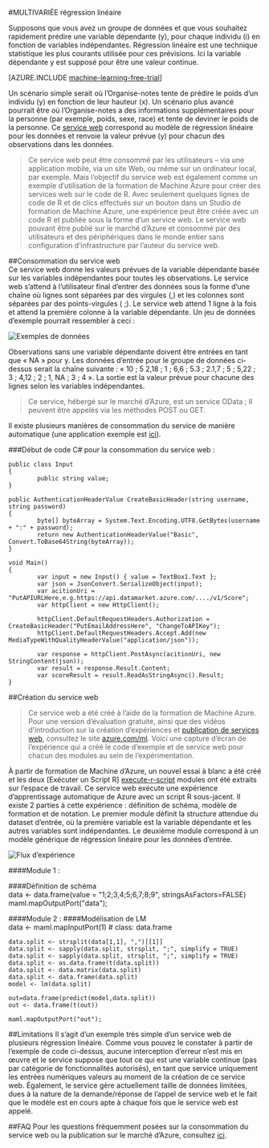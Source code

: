 <properties 
    pageTitle="MULTIVARIÉE régression linéaire | Microsoft Azure" 
    description="MULTIVARIÉE régression linéaire" 
    services="machine-learning" 
    documentationCenter="" 
    authors="jaymathe" 
    manager="jhubbard" 
    editor="cgronlun"/>

<tags 
    ms.service="machine-learning" 
    ms.workload="data-services" 
    ms.tgt_pltfrm="na" 
    ms.devlang="na" 
    ms.topic="article" 
    ms.date="09/14/2016" 
    ms.author="jaymathe"/> 


#<a name="multivariate-linear-regression"></a>MULTIVARIÉE régression linéaire   
 

 
Supposons que vous avez un groupe de données et que vous souhaitez rapidement prédire une variable dépendante (y), pour chaque individu (i) en fonction de variables indépendantes. Régression linéaire est une technique statistique les plus courants utilisée pour ces prévisions. Ici la variable dépendante y est supposé pour être une valeur continue.  


[AZURE.INCLUDE [machine-learning-free-trial](../../includes/machine-learning-free-trial.md)]  

Un scénario simple serait où l’Organise-notes tente de prédire le poids d’un individu (y) en fonction de leur hauteur (x). Un scénario plus avancé pourrait être où l’Organise-notes a des informations supplémentaires pour la personne (par exemple, poids, sexe, race) et tente de deviner le poids de la personne. Ce [service web]( https://datamarket.azure.com/dataset/aml_labs/multivariate_regression) correspond au modèle de régression linéaire pour les données et renvoie la valeur prévue (y) pour chacun des observations dans les données.

>Ce service web peut être consommé par les utilisateurs – via une application mobile, via un site Web, ou même sur un ordinateur local, par exemple. Mais l’objectif du service web est également comme un exemple d’utilisation de la formation de Machine Azure pour créer des services web sur le code de R. Avec seulement quelques lignes de code de R et de clics effectués sur un bouton dans un Studio de formation de Machine Azure, une expérience peut être créée avec un code R et publiée sous la forme d’un service web. Le service web pouvant être publié sur le marché d’Azure et consommé par des utilisateurs et des périphériques dans le monde entier sans configuration d’infrastructure par l’auteur du service web.  

##<a name="consumption-of-web-service"></a>Consommation du service web  
Ce service web donne les valeurs prévues de la variable dépendante basée sur les variables indépendantes pour toutes les observations. Le service web s’attend à l’utilisateur final d’entrer des données sous la forme d’une chaîne où lignes sont séparées par des virgules (,) et les colonnes sont séparées par des points-virgules ( ;). Le service web attend 1 ligne à la fois et attend la première colonne à la variable dépendante. Un jeu de données d’exemple pourrait ressembler à ceci :

![Exemples de données][1]

Observations sans une variable dépendante doivent être entrées en tant que « NA » pour y. Les données d’entrée pour le groupe de données ci-dessus serait la chaîne suivante : « 10 ; 5 2,18 ; 1 ; 6,6 ; 5.3 ; 2.1,7 ; 5 ; 5,22 ; 3 ; 4,12 ; 2 ; 1, NA ; 3 ; 4 ». La sortie est la valeur prévue pour chacune des lignes selon les variables indépendantes. 

>Ce service, hébergé sur le marché d’Azure, est un service OData ; Il peuvent être appelés via les méthodes POST ou GET. 

Il existe plusieurs manières de consommation du service de manière automatique (une application exemple est [ici](http://microsoftazuremachinelearning.azurewebsites.net/MultipleLinearRegressionService.aspx )).

###<a name="starting-c-code-for-web-service-consumption"></a>Début de code C# pour la consommation du service web :

    public class Input
    {
            public string value;
    }
    
    public AuthenticationHeaderValue CreateBasicHeader(string username, string password)
    {
            byte[] byteArray = System.Text.Encoding.UTF8.GetBytes(username + ":" + password);
            return new AuthenticationHeaderValue("Basic", Convert.ToBase64String(byteArray));
    }
    
    void Main()
    {
            var input = new Input() { value = TextBox1.Text };
            var json = JsonConvert.SerializeObject(input);
            var acitionUri = "PutAPIURLHere,e.g.https://api.datamarket.azure.com/..../v1/Score";
            var httpClient = new HttpClient();
    
            httpClient.DefaultRequestHeaders.Authorization = CreateBasicHeader("PutEmailAddressHere", "ChangeToAPIKey");
            httpClient.DefaultRequestHeaders.Accept.Add(new MediaTypeWithQualityHeaderValue("application/json"));
    
            var response = httpClient.PostAsync(acitionUri, new StringContent(json));
            var result = response.Result.Content;
            var scoreResult = result.ReadAsStringAsync().Result;
    }




##<a name="creation-of-web-service"></a>Création du service web  
>Ce service web a été créé à l’aide de la formation de Machine Azure. Pour une version d’évaluation gratuite, ainsi que des vidéos d’introduction sur la création d’expériences et [publication de services web](machine-learning-publish-a-machine-learning-web-service.md), consultez le site [azure.com/ml](http://azure.com/ml). Voici une capture d’écran de l’expérience qui a créé le code d’exemple et de service web pour chacun des modules au sein de l’expérimentation.


À partir de formation de Machine d’Azure, un nouvel essai à blanc a été créé et les deux [Exécuter un Script R] [ execute-r-script] modules ont été extraits sur l’espace de travail. Ce service web exécute une expérience d’apprentissage automatique de Azure avec un script R sous-jacent. Il existe 2 parties à cette expérience : définition de schéma, modèle de formation et de notation. Le premier module définit la structure attendue du dataset d’entrée, où la première variable est la variable dépendante et les autres variables sont indépendantes. Le deuxième module correspond à un modèle générique de régression linéaire pour les données d’entrée.  
  
![Flux d’expérience][3]

####<a name="module-1"></a>Module 1 :
 
####<a name="schema-definition"></a>Définition de schéma  
    data <- data.frame(value = "1;2;3,4;5;6,7;8;9", stringsAsFactors=FALSE) maml.mapOutputPort("data");  

####<a name="module-2"></a>Module 2 :
####<a name="lm-modeling"></a>Modélisation de LM   
    data <- maml.mapInputPort(1) # class: data.frame  
  
    data.split <- strsplit(data[1,1], ",")[[1]]  
    data.split <- sapply(data.split, strsplit, ";", simplify = TRUE)  
    data.split <- sapply(data.split, strsplit, ";", simplify = TRUE)  
    data.split <- as.data.frame(t(data.split)) 
    data.split <- data.matrix(data.split) 
    data.split <- data.frame(data.split) 
    model <- lm(data.split)  

    out=data.frame(predict(model,data.split))  
    out <- data.frame(t(out))

    maml.mapOutputPort("out");  
 
##<a name="limitations"></a>Limitations
Il s’agit d’un exemple très simple d’un service web de plusieurs régression linéaire. Comme vous pouvez le constater à partir de l’exemple de code ci-dessus, aucune interception d’erreur n’est mis en œuvre et le service suppose que tout ce qui est une variable continue (pas par catégorie de fonctionnalités autorisés), en tant que service uniquement les entrées numériques valeurs au moment de la création de ce service web. Également, le service gère actuellement taille de données limitées, dues à la nature de la demande/réponse de l’appel de service web et le fait que le modèle est en cours apte à chaque fois que le service web est appelé. 

##<a name="faq"></a>FAQ
Pour les questions fréquemment posées sur la consommation du service web ou la publication sur le marché d’Azure, consultez [ici](machine-learning-marketplace-faq.md).

[1]: ./media/machine-learning-r-csharp-multivariate-linear-regression/multireg-img1.png
[2]: ./media/machine-learning-r-csharp-multivariate-linear-regression/multireg-img2.png
[3]: ./media/machine-learning-r-csharp-multivariate-linear-regression/multireg-img3.png


<!-- Module References -->
[execute-r-script]: https://msdn.microsoft.com/library/azure/30806023-392b-42e0-94d6-6b775a6e0fd5/
 
